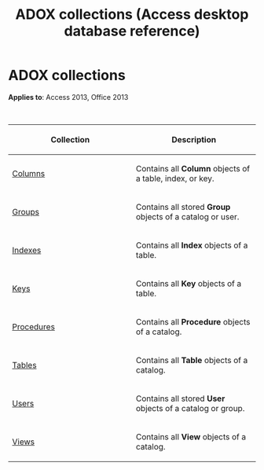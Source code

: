 ﻿---
title: ADOX collections (Access desktop database reference)
TOCTitle: ADOX collections
ms:assetid: bff37fcc-3099-a4a7-b01f-8de1467bf96b
ms:mtpsurl: https://msdn.microsoft.com/library/JJ249933(v=office.15)
ms:contentKeyID: 48547500
ms.date: 09/18/2015
mtps_version: v=office.15
---

# ADOX collections

**Applies to**: Access 2013, Office 2013

<br/>

<table>
<colgroup>
<col style="width: 50%" />
<col style="width: 50%" />
</colgroup>
<thead>
<tr class="header">
<th><p>Collection</p></th>
<th><p>Description</p></th>
</tr>
</thead>
<tbody>
<tr class="odd">
<td><p><a href="columns-collection-adox.md">Columns</a></p></td>
<td><p>Contains all <strong>Column</strong> objects of a table, index, or key.</p></td>
</tr>
<tr class="even">
<td><p><a href="groups-collection-adox.md">Groups</a></p></td>
<td><p>Contains all stored <strong>Group</strong> objects of a catalog or user.</p></td>
</tr>
<tr class="odd">
<td><p><a href="indexes-collection-adox.md">Indexes</a></p></td>
<td><p>Contains all <strong>Index</strong> objects of a table.</p></td>
</tr>
<tr class="even">
<td><p><a href="keys-collection-adox.md">Keys</a></p></td>
<td><p>Contains all <strong>Key</strong> objects of a table.</p></td>
</tr>
<tr class="odd">
<td><p><a href="procedures-collection-adox.md">Procedures</a></p></td>
<td><p>Contains all <strong>Procedure</strong> objects of a catalog.</p></td>
</tr>
<tr class="even">
<td><p><a href="tables-collection-adox.md">Tables</a></p></td>
<td><p>Contains all <strong>Table</strong> objects of a catalog.</p></td>
</tr>
<tr class="odd">
<td><p><a href="users-collection-adox.md">Users</a></p></td>
<td><p>Contains all stored <strong>User</strong> objects of a catalog or group.</p></td>
</tr>
<tr class="even">
<td><p><a href="views-collection-adox.md">Views</a></p></td>
<td><p>Contains all <strong>View</strong> objects of a catalog.</p></td>
</tr>
</tbody>
</table>

<br/>